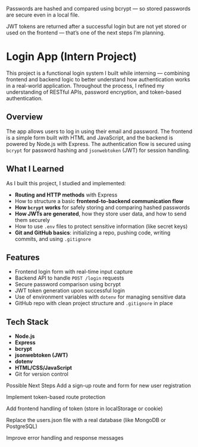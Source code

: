 Passwords are hashed and compared using bcrypt — so stored passwords are secure even in a local file.

JWT tokens are returned after a successful login but are not yet stored or used on the frontend — that’s one of the next steps I’m planning.

# Login App (Intern Project)

This project is a functional login system I built while interning — combining frontend and backend logic to better understand how authentication works in a real-world application. Throughout the process, I refined my understanding of RESTful APIs, password encryption, and token-based authentication.

## Overview

The app allows users to log in using their email and password. The frontend is a simple form built with HTML and JavaScript, and the backend is powered by Node.js with Express. The authentication flow is secured using `bcrypt` for password hashing and `jsonwebtoken` (JWT) for session handling.

## What I Learned

As I built this project, I studied and implemented:

- **Routing and HTTP methods** with Express
- How to structure a basic **frontend-to-backend communication flow**
- **How `bcrypt` works** for safely storing and comparing hashed passwords
- **How JWTs are generated**, how they store user data, and how to send them securely
- How to use `.env` files to protect sensitive information (like secret keys)
- **Git and GitHub basics**: initializing a repo, pushing code, writing commits, and using `.gitignore`

## Features

- Frontend login form with real-time input capture
- Backend API to handle `POST /login` requests
- Secure password comparison using bcrypt
- JWT token generation upon successful login
- Use of environment variables with `dotenv` for managing sensitive data
- GitHub repo with clean project structure and `.gitignore` in place

## Tech Stack

- **Node.js**
- **Express**
- **bcrypt**
- **jsonwebtoken (JWT)**
- **dotenv**
- **HTML/CSS/JavaScript**
- Git for version control

Possible Next Steps
 Add a sign-up route and form for new user registration

 Implement token-based route protection

 Add frontend handling of token (store in localStorage or cookie)

 Replace the users.json file with a real database (like MongoDB or PostgreSQL)

 Improve error handling and response messages